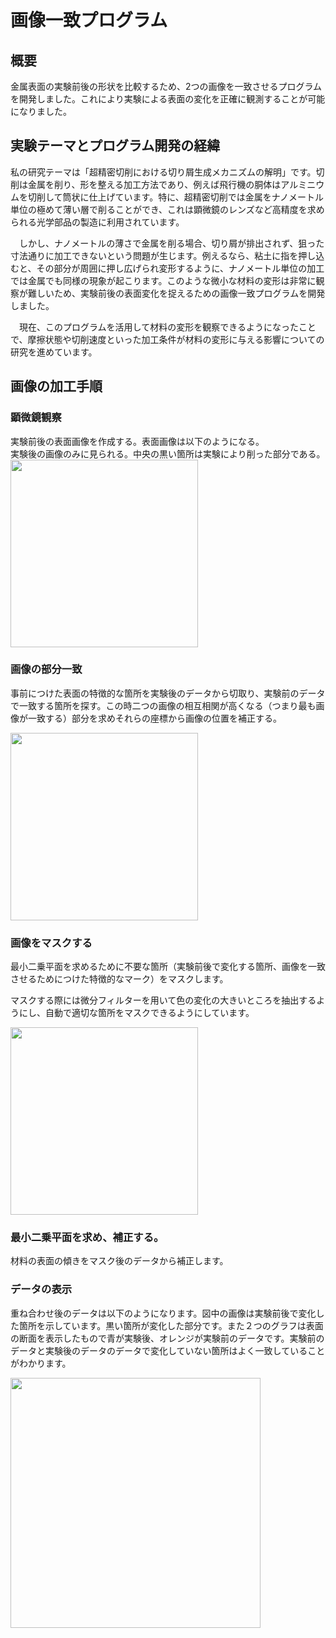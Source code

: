 # 画像一致プログラム
## 概要
金属表面の実験前後の形状を比較するため、2つの画像を一致させるプログラムを開発しました。これにより実験による表面の変化を正確に観測することが可能になりました。

## 実験テーマとプログラム開発の経緯
 私の研究テーマは「超精密切削における切り屑生成メカニズムの解明」です。切削は金属を削り、形を整える加工方法であり、例えば飛行機の胴体はアルミニウムを切削して筒状に仕上げています。特に、超精密切削では金属をナノメートル単位の極めて薄い層で削ることができ、これは顕微鏡のレンズなど高精度を求められる光学部品の製造に利用されています。

　しかし、ナノメートルの薄さで金属を削る場合、切り屑が排出されず、狙った寸法通りに加工できないという問題が生じます。例えるなら、粘土に指を押し込むと、その部分が周囲に押し広げられ変形するように、ナノメートル単位の加工では金属でも同様の現象が起こります。このような微小な材料の変形は非常に観察が難しいため、実験前後の表面変化を捉えるための画像一致プログラムを開発しました。

　現在、このプログラムを活用して材料の変形を観察できるようになったことで、摩擦状態や切削速度といった加工条件が材料の変形に与える影響についての研究を進めています。

## 画像の加工手順
### 顕微鏡観察
実験前後の表面画像を作成する。表面画像は以下のようになる。  
実験後の画像のみに見られる。中央の黒い箇所は実験により削った部分である。
<img src="https://github.com/user-attachments/assets/1cd0ffa2-9e6c-44d9-9946-ef0a76bb3fa8" height="300">  

### 画像の部分一致
事前につけた表面の特徴的な箇所を実験後のデータから切取り、実験前のデータで一致する箇所を探す。この時二つの画像の相互相関が高くなる（つまり最も画像が一致する）部分を求めそれらの座標から画像の位置を補正する。

<img src="https://github.com/user-attachments/assets/eb58a8c0-9542-4d56-92d2-83e7ef5ab4a5" height="300">  

### 画像をマスクする
最小二乗平面を求めるために不要な箇所（実験前後で変化する箇所、画像を一致させるためにつけた特徴的なマーク）をマスクします。

マスクする際には微分フィルターを用いて色の変化の大きいところを抽出するようにし、自動で適切な箇所をマスクできるようにしています。

<img src="https://github.com/user-attachments/assets/86ad69a7-ed20-4a56-9890-73dfceb00375" height="300">  

### 最小二乗平面を求め、補正する。
材料の表面の傾きをマスク後のデータから補正します。

### データの表示
重ね合わせ後のデータは以下のようになります。図中の画像は実験前後で変化した箇所を示しています。黒い箇所が変化した部分です。また２つのグラフは表面の断面を表示したもので青が実験後、オレンジが実験前のデータです。実験前のデータと実験後のデータのデータで変化していない箇所はよく一致していることがわかります。

<img src="https://github.com/user-attachments/assets/fabc834b-2a36-4d3f-9085-584d1df0b075" height="400">  


